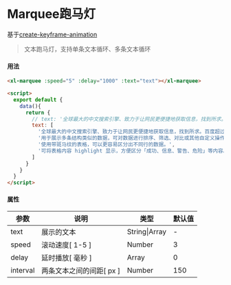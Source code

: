 # Marquee跑马灯
基于[create-keyframe-animation](https://www.npmjs.com/package/create-keyframe-animation)
>文本跑马灯，支持单条文本循环、多条文本循环
#### 用法
``` html
<xl-marquee :speed="5" :delay="1000" :text="text"></xl-marquee>

<script>
  export default {
    data(){
      return {
        // text: '全球最大的中文搜索引擎、致力于让网民更便捷地获取信息，找到所求。百度超过千亿的中文网页数据库，可以瞬间找到相关的搜索结果。'
        text: [
          '全球最大的中文搜索引擎、致力于让网民更便捷地获取信息，找到所求。百度超过千亿的中文网页数据库，可以瞬间找到相关的搜索结果。',
          '用于展示多条结构类似的数据，可对数据进行排序、筛选、对比或其他自定义操作。',
          '使用带斑马纹的表格，可以更容易区分出不同行的数据。',
          '可将表格内容 highlight 显示，方便区分「成功、信息、警告、危险」等内容。'
        ]
      }
    }
  }
</script>
```
#### 属性  
| 参数  | 说明    | 类型 |  默认值 |
| ---- |  ----  | ----  | ----  |
| text  | 展示的文本  | String\|Array  | - |
| speed  | 滚动速度[ 1-5 ]  | Number  | 3 |
| delay  | 延时播放[ 毫秒 ]  | Array  | 0 |
| interval  | 两条文本之间的间距[ px ]  | Number  | 150 |
